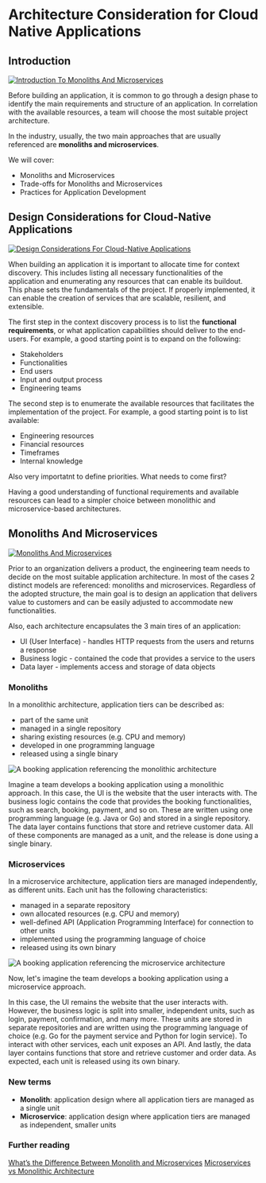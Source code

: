 # Architecture Consideration for Cloud Native Applications

## Introduction

[![Introduction To Monoliths And Microservices](https://img.youtube.com/vi/3AM5kur6w9M/0.jpg)](https://www.youtube.com/watch?v=3AM5kur6w9M)

Before building an application, it is common to go through a design phase to identify the main requirements and structure of an application. In correlation with the available resources, a team will choose the most suitable project architecture.

In the industry, usually, the two main approaches that are usually referenced are **monoliths and microservices**.

We will cover:

* Monoliths and Microservices
* Trade-offs for Monoliths and Microservices
* Practices for Application Development

## Design Considerations for Cloud-Native Applications

[![Design Considerations For Cloud-Native Applications](https://img.youtube.com/vi/t62N9-IoutA/0.jpg)](https://www.youtube.com/watch?v=t62N9-IoutA)

When building an application it is important to allocate time for context discovery. This includes listing all necessary functionalities of the application and enumerating any resources that can enable its buildout. This phase sets the fundamentals of the project. If properly implemented, it can enable the creation of services that are scalable, resilient, and extensible.

The first step in the context discovery process is to list the **functional requirements**, or what application capabilities should deliver to the end-users. For example, a good starting point is to expand on the following:

* Stakeholders
* Functionalities
* End users
* Input and output process
* Engineering teams

The second step is to enumerate the available resources that facilitates the implementation of the project. For example, a good starting point is to list available:

* Engineering resources
* Financial resources
* Timeframes
* Internal knowledge

Also very importatnt to define priorities. What needs to come first?
  
Having a good understanding of functional requirements and available resources can lead to a simpler choice between monolithic and microservice-based architectures.

## Monoliths And Microservices

[![Monoliths And Microservices](https://img.youtube.com/vi/Sk0pgRgb6KU/0.jpg)](https://www.youtube.com/watch?v=Sk0pgRgb6KU)

Prior to an organization delivers a product, the engineering team needs to decide on the most suitable application architecture. In most of the cases 2 distinct models are referenced: monoliths and microservices. Regardless of the adopted structure, the main goal is to design an application that delivers value to customers and can be easily adjusted to accommodate new functionalities.

Also, each architecture encapsulates the 3 main tires of an application:

* UI (User Interface) - handles HTTP requests from the users and returns a response
* Business logic - contained the code that provides a service to the users
* Data layer - implements access and storage of data objects

### Monoliths

In a monolithic architecture, application tiers can be described as:

* part of the same unit
* managed in a single repository
* sharing existing resources (e.g. CPU and memory)
* developed in one programming language
* released using a single binary

![A booking application referencing the monolithic architecture](https://video.udacity-data.com/topher/2020/December/5fdd2602_screenshot-2020-12-18-at-21.57.06/screenshot-2020-12-18-at-21.57.06.png)

Imagine a team develops a booking application using a monolithic approach. In this case, the UI is the website that the user interacts with. The business logic contains the code that provides the booking functionalities, such as search, booking, payment, and so on. These are written using one programming language (e.g. Java or Go) and stored in a single repository. The data layer contains functions that store and retrieve customer data. All of these components are managed as a unit, and the release is done using a single binary.

### Microservices

In a microservice architecture, application tiers are managed independently, as different units. Each unit has the following characteristics:

* managed in a separate repository
* own allocated resources (e.g. CPU and memory)
* well-defined API (Application Programming Interface) for connection to other units
* implemented using the programming language of choice
* released using its own binary
  
![A booking application referencing the microservice architecture](https://video.udacity-data.com/topher/2020/December/5fdd26ac_screenshot-2020-12-18-at-22.01.07/screenshot-2020-12-18-at-22.01.07.png)

Now, let's imagine the team develops a booking application using a microservice approach.

In this case, the UI remains the website that the user interacts with. However, the business logic is split into smaller, independent units, such as login, payment, confirmation, and many more. These units are stored in separate repositories and are written using the programming language of choice (e.g. Go for the payment service and Python for login service). To interact with other services, each unit exposes an API. And lastly, the data layer contains functions that store and retrieve customer and order data. As expected, each unit is released using its own binary.

### New terms

* **Monolith**: application design where all application tiers are managed as a single unit
* **Microservice**: application design where application tiers are managed as independent, smaller units

### Further reading

[What’s the Difference Between Monolith and Microservices](https://nordicapis.com/whats-the-difference-between-monolith-and-microservices/)
[Microservices vs Monolithic Architecture](https://www.mulesoft.com/resources/api/microservices-vs-monolithic)